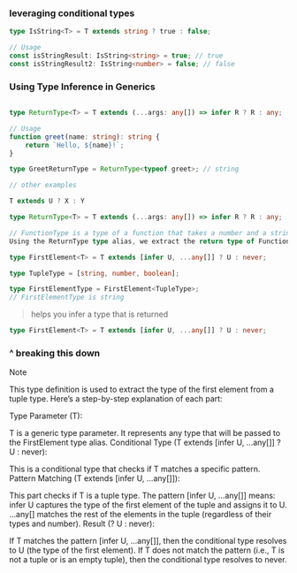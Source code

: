 ### leveraging conditional types

```typescript
type IsString<T> = T extends string ? true : false;

// Usage
const isStringResult: IsString<string> = true; // true
const isStringResult2: IsString<number> = false; // false
```

### Using Type Inference in Generics

```typescript

type ReturnType<T> = T extends (...args: any[]) => infer R ? R : any;

// Usage
function greet(name: string): string {
    return `Hello, ${name}!`;
}

type GreetReturnType = ReturnType<typeof greet>; // string

// other examples

T extends U ? X : Y

type ReturnType<T> = T extends (...args: any[]) => infer R ? R : any;

// FunctionType is a type of a function that takes a number and a string as arguments and returns a boolean.
Using the ReturnType type alias, we extract the return type of FunctionType, which is boolean.

type FirstElement<T> = T extends [infer U, ...any[]] ? U : never;

type TupleType = [string, number, boolean];

type FirstElementType = FirstElement<TupleType>;
// FirstElementType is string

```

> helps you infer a type that is returned

```typescript
type FirstElement<T> = T extends [infer U, ...any[]] ? U : never;
```

### ^ breaking this down

> [!NOTE]
> This type definition is used to extract the type of the first element from a tuple type. Here’s a step-by-step explanation of each part:

Type Parameter (T):

T is a generic type parameter. It represents any type that will be passed to the FirstElement type alias.
Conditional Type (T extends [infer U, ...any[]] ? U : never):

This is a conditional type that checks if T matches a specific pattern.
Pattern Matching (T extends [infer U, ...any[]]):

This part checks if T is a tuple type.
The pattern [infer U, ...any[]] means:
infer U captures the type of the first element of the tuple and assigns it to U.
...any[] matches the rest of the elements in the tuple (regardless of their types and number).
Result (? U : never):

If T matches the pattern [infer U, ...any[]], then the conditional type resolves to U (the type of the first element).
If T does not match the pattern (i.e., T is not a tuple or is an empty tuple), then the conditional type resolves to never.

